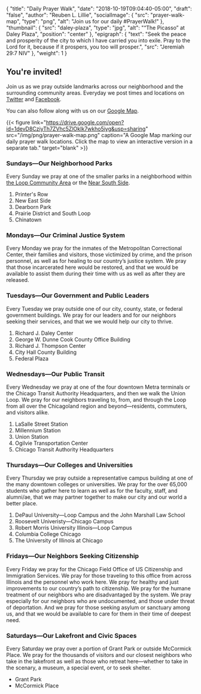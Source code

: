 {
	"title": "Daily Prayer Walk",
	"date": "2018-10-19T09:04:40-05:00",
	"draft": "false",
	"author": "Reuben L. Lillie",
	"socialImage": {
		"src": "prayer-walk-map",
		"type": "png",
		"alt": "Join us for our daily #PrayerWalk!"
	},
	"thumbnail": {
		"src": "daley-plaza",
		"type": "jpg",
		"alt": "“The Picasso” at Daley Plaza",
		"position": "center"
	},
	"epigraph": {
		"text": "Seek the peace and prosperity of the city to which I have carried you into exile. Pray to the Lord for it, because if it prospers, you too will prosper.",
		"src": "Jeremiah 29:7 NIV"
	},
	"weight": 1
}

## You're invited!

Join us as we pray outside landmarks across our neighborhood and the surrounding community areas. Everyday we post times and locations on [Twitter][twitter] and [Facebook][facebook].

You can also follow along with us on our [Google Map][map].

{{< figure link="https://drive.google.com/open?id=1devD8CziyTh7ZVhc5ZlOkIk7wkho5iyg&usp=sharing" src="/img/png/prayer-walk-map.png" caption="A Google Map marking our daily prayer walk locations. Click the map to view an interactive version in a separate tab." target="blank" >}}

### Sundays—Our Neighborhood Parks

Every Sunday we pray at one of the smaller parks in a neighborhood within [the Loop Community Area][loop-wiki] or the [Near South Side][near-south-side-wiki].

1. Printer's Row
1. New East Side
1. Dearborn Park
1. Prairie District and South Loop
1. Chinatown

### Mondays—Our Criminal Justice System

Every Monday we pray for the inmates of the Metropolitan Correctional Center, their families and visitors, those victimized by crime, and the prison personnel, as well as for healing to our country’s justice system. We pray that those incarcerated here would be restored, and that we would be available to assist them during their time with us as well as after they are released.

### Tuesdays—Our Government and Public Leaders

Every Tuesday we pray outside one of our city, county, state, or federal government buildings. We pray for our leaders and for our neighbors seeking their services, and that we we would help our city to thrive.

1. Richard J. Daley Center
1. George W. Dunne Cook County Office Building
1. Richard J. Thompson Center
1. City Hall County Building
1. Federal Plaza

### Wednesdays—Our Public Transit

Every Wednesday we pray at one of the four downtown Metra terminals or the Chicago Transit Authority Headquarters, and then we walk the Union Loop. We pray for our neighbors traveling to, from, and through the Loop from all over the Chicagoland region and beyond—residents, commuters, and visitors alike.

1. LaSalle Street Station
1. Millennium Station
1. Union Station
1. Ogilvie Transportation Center
1. Chicago Transit Authority Headquarters

### Thursdays—Our Colleges and Universities

Every Thursday we pray outside a representative campus building at one of the many downtown colleges or universities. We pray for the over 65,000 students who gather here to learn as well as for the faculty, staff, and alumni/ae, that we may partner together to make our city and our world a better place.

1. DePaul University—Loop Campus and the John Marshall Law School
1. Roosevelt Univeristy—Chicago Campus
1. Robert Morris University Illinois—Loop Campus
1. Columbia College Chicago
1. The University of Illinois at Chicago

### Fridays—Our Neighbors Seeking Citizenship

Every Friday we pray for the Chicago Field Office of US Citizenship and Immigration Services. We pray for those traveling to this office from across Illinois and the personnel who work here. We pray for healthy and just improvements to our country’s path to citizenship. We pray for the humane treatment of our neighbors who are disadvantaged by the system. We pray especially for our neighbors who are undocumented, and those under threat of deportation. And we pray for those seeking asylum or sanctuary among us, and that we would be available to care for them in their time of deepest need.

### Saturdays—Our Lakefront and Civic Spaces

Every Saturday we pray over a portion of Grant Park or outside McCormick Place. We pray for the thousands of visitors and our closest neighbors who take in the lakefront as well as those who retreat here—whether to take in the scenary, a museum, a special event, or to seek shelter.

* Grant Park
* McCormick Place

[facebook]: https://facebook.com/loopnaz/
[loop-wiki]: https://en.wikipedia.org/wiki/Chicago_Loop
[near-south-side-wiki]: https://en.wikipedia.org/wiki/Near_South_Side,_Chicago
[map]: https://drive.google.com/open?id=1devD8CziyTh7ZVhc5ZlOkIk7wkho5iyg&usp=sharing
[twitter]: https://twitter.com/loopnaz/
